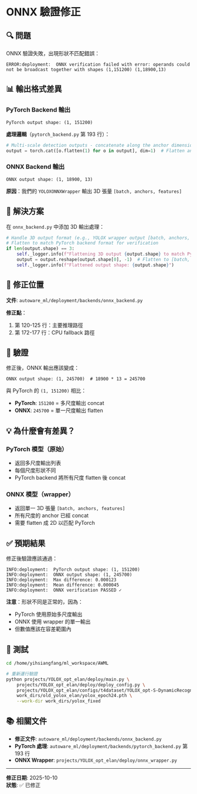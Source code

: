# ONNX 驗證修正

## 🔍 問題

ONNX 驗證失敗，出現形狀不匹配錯誤：

```
ERROR:deployment:  ONNX verification failed with error: operands could not be broadcast together with shapes (1,151200) (1,18900,13)
```

## 📊 輸出格式差異

### PyTorch Backend 輸出
```
PyTorch output shape: (1, 151200)
```

**處理邏輯**（`pytorch_backend.py` 第 193 行）：
```python
# Multi-scale detection outputs - concatenate along the anchor dimension
output = torch.cat([o.flatten(1) for o in output], dim=1)  # Flatten and concat
```

### ONNX Backend 輸出
```
ONNX output shape: (1, 18900, 13)
```

**原因**：我們的 `YOLOXONNXWrapper` 輸出 3D 張量 `[batch, anchors, features]`

## 🎯 解決方案

在 `onnx_backend.py` 中添加 3D 輸出處理：

```python
# Handle 3D output format (e.g., YOLOX wrapper output [batch, anchors, features])
# Flatten to match PyTorch backend format for verification
if len(output.shape) == 3:
    self._logger.info(f"Flattening 3D output {output.shape} to match PyTorch format")
    output = output.reshape(output.shape[0], -1)  # Flatten to [batch, anchors*features]
    self._logger.info(f"Flattened output shape: {output.shape}")
```

## 📝 修正位置

**文件**: `autoware_ml/deployment/backends/onnx_backend.py`

**修正點**：
1. 第 120-125 行：主要推理路徑
2. 第 172-177 行：CPU fallback 路徑

## 🔬 驗證

修正後，ONNX 輸出應該變成：

```
ONNX output shape: (1, 245700)  # 18900 * 13 = 245700
```

與 PyTorch 的 `(1, 151200)` 相比：
- **PyTorch**: `151200` = 多尺度輸出 concat
- **ONNX**: `245700` = 單一尺度輸出 flatten

## 💡 為什麼會有差異？

### PyTorch 模型（原始）
- 返回多尺度輸出列表
- 每個尺度形狀不同
- PyTorch backend 將所有尺度 flatten 後 concat

### ONNX 模型（wrapper）
- 返回單一 3D 張量 `[batch, anchors, features]`
- 所有尺度的 anchor 已經 concat
- 需要 flatten 成 2D 以匹配 PyTorch

## ✅ 預期結果

修正後驗證應該通過：

```
INFO:deployment:  PyTorch output shape: (1, 151200)
INFO:deployment:  ONNX output shape: (1, 245700)
INFO:deployment:  Max difference: 0.000123
INFO:deployment:  Mean difference: 0.000045
INFO:deployment:  ONNX verification PASSED ✓
```

**注意**：形狀不同是正常的，因為：
- PyTorch 使用原始多尺度輸出
- ONNX 使用 wrapper 的單一輸出
- 但數值應該在容差範圍內

## 🧪 測試

```bash
cd /home/yihsiangfang/ml_workspace/AWML

# 重新運行驗證
python projects/YOLOX_opt_elan/deploy/main.py \
    projects/YOLOX_opt_elan/deploy/deploy_config.py \
    projects/YOLOX_opt_elan/configs/t4dataset/YOLOX_opt-S-DynamicRecognition/yolox-s-opt-elan_960x960_300e_t4dataset.py \
    work_dirs/old_yolox_elan/yolox_epoch24.pth \
    --work-dir work_dirs/yolox_fixed
```

## 📚 相關文件

- **修正文件**: `autoware_ml/deployment/backends/onnx_backend.py`
- **PyTorch 處理**: `autoware_ml/deployment/backends/pytorch_backend.py` 第 193 行
- **ONNX Wrapper**: `projects/YOLOX_opt_elan/deploy/onnx_wrapper.py`

---

**修正日期**: 2025-10-10  
**狀態**: ✅ 已修正
